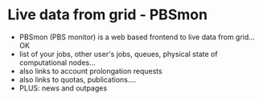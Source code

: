 # Live data from grid - PBSmon

- PBSmon (PBS monitor) is a web based frontend to live data from grid... OK
- list of your jobs, other user's jobs, queues, physical state of computational nodes...
- also links to account prolongation requests
- also links to quotas, publications....
- PLUS: news and outpages

